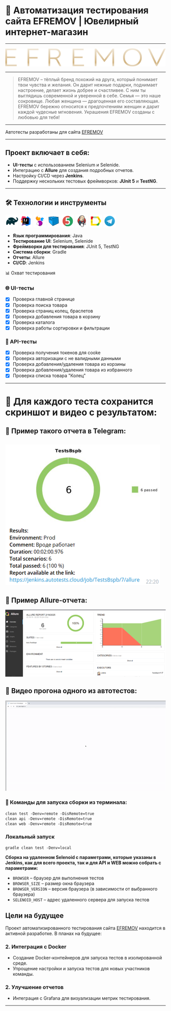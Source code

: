 # 🚀 Автоматизация тестирования сайта EFREMOV | Ювелирный интернет-магазин

---
![Company Logo](icons/about-logo.svg)

---

> EFREMOV – тёплый бренд
> похожий на друга, который понимает твои чувства и желания. Он дарит нежные подарки, поднимает настроение, делает жизнь
> добрее и счастливее. С ним ты выглядишь современной и уверенной в себе. Семья — это наше сокровище. Любая женщина —
> драгоценная его составляющая. EFREMOV бережно относится к предпочтениям женщин и дарит каждой чудесные мгновения.
> Украшения EFREMOV созданы с любовью для тебя!

---

Автотесты разработаны для сайта [EFREMOV](https://efremov.gold/)


---

## Проект включает в себя:

- **UI-тесты** с использованием Selenium и Selenide.
- Интеграцию с **Allure** для создания подробных отчетов.
- Настройку CI/CD через **Jenkins**.
- Поддержку нескольких тестовых фреймворков: **JUnit 5** и **TestNG**.

---

## 🛠 Технологии и инструменты

[![Gradle](/icons/Gradle.png)](https://gradle.org/)
[![IntelliJ IDEA](/icons/Intelij_IDEA.png)](https://www.jetbrains.com/idea/)
[![Selenide](/icons/Selenide.png)](https://selenide.org/)
[![Selenoid](/icons/Selenoid.png)](https://selenide.org/)
[![JUnit5](/icons/JUnit5.png)](https://junit.org/junit5/)
[![Jenkins](/icons/Jenkins.png)](https://www.jenkins.io/)
[![Allure Report](/icons/Allure_Report.png)](https://qameta.io/)
[![Telegram](/icons/Telegram.png)](https://web.telegram.org/a/)

- **Язык программирования**: Java
- **Тестирование UI**: Selenium, Selenide
- **Фреймворки для тестирования**: JUnit 5, TestNG
- **Система сборки**: Gradle
- **Отчеты**: Allure
- **CI/CD**: Jenkins

📊 Охват тестирования

### 🌐 UI-тесты

- [x] Проверка главной странице
- [x] Проверка поиска товара
- [x] Проверка страниц колец, браслетов 
- [x] Проверка добавления товара в корзину
- [x] Проверка каталога
- [x] Проверка работы сортировки и фильтрации

### 🔌 API-тесты

- [x] Проверка получения токенов для cooke
- [x] Проверка авторизации с не валидными данными
- [x] Проверка добавления/удаления товара из корзины
- [x] Проверка добавления/удаления товара из избранного
- [x] Проверка списка товара "Колец"

---

# 📸 Для каждого теста сохранится скриншот и видео с результатом:

## 🌟 Пример такого отчета в Telegram:

![This is an image](/icons/Telega.png)
---

## 🌟 Пример Allure-отчета:

![This is an image](/icons/Allur.png)

## 🌟 Видео прогона одного из автотестов:

![animation.gif](/icons/Vid.gif)

### 🚀 Команды для запуска сборки из терминала:

```
clean test -Denv=remote -DisRemote=true 
clean api -Denv=remote -DisRemote=true 
clean web -Denv=remote -DisRemote=true

```

### Локальный запуск

```
gradle clean test -Denv=local
```

**Сборка на удаленном Selenoid с параметрами, которые указаны в Jenkins, как для всего проекта, так и для API и WEB
можно собрать с параметрами:**

* <code>BROWSER</code> – браузер для выполнения тестов
* <code>BROWSER_SIZE</code> – размер окна браузера
* <code>BROWSER_VERSION</code> – версия браузера (в зависимости от выбранного браузера)
* <code>SELENOID_HOST</code> – адрес удаленного сервера для запуска тестов

## Цели на будущее

Проект автоматизированного тестирования сайта [EFREMOV](https://efremov.gold/) находится в активной разработке. В планах
на будущее:

### 2. **Интеграция с Docker**

- Создание Docker-контейнеров для запуска тестов в изолированной среде.
- Упрощение настройки и запуска тестов для новых участников команды.

### 2. **Улучшение отчетов**

- Интеграция с Grafana для визуализации метрик тестирования.

---